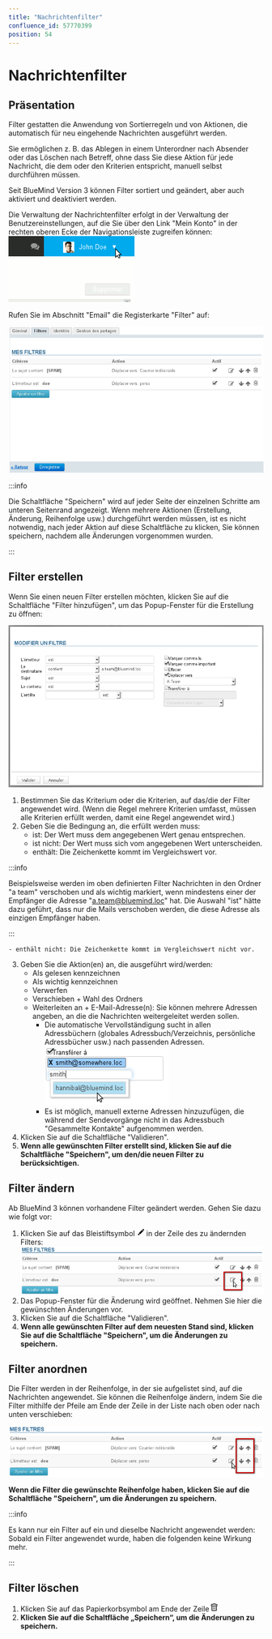 ```yaml
---
title: "Nachrichtenfilter"
confluence_id: 57770399
position: 54
---
```

# Nachrichtenfilter


## Präsentation

Filter gestatten die Anwendung von Sortierregeln und von Aktionen, die automatisch für neu eingehende Nachrichten ausgeführt werden.

Sie ermöglichen z. B. das Ablegen in einem Unterordner nach Absender oder das Löschen nach Betreff, ohne dass Sie diese Aktion für jede Nachricht, die dem oder den Kriterien entspricht, manuell selbst durchführen müssen.

Seit BlueMind Version 3 können Filter sortiert und geändert, aber auch aktiviert und deaktiviert werden.


Die Verwaltung der Nachrichtenfilter erfolgt in der Verwaltung der Benutzereinstellungen, auf die Sie über den Link "Mein Konto" in der rechten oberen Ecke der Navigationsleiste zugreifen können: ![](../../../attachments/57770060/57770071.png)

Rufen Sie im Abschnitt "Email" die Registerkarte "Filter" auf:

![](../../../attachments/57770399/57770409.png)


:::info

Die Schaltfläche "Speichern" wird auf jeder Seite der einzelnen Schritte am unteren Seitenrand angezeigt. Wenn mehrere Aktionen (Erstellung, Änderung, Reihenfolge usw.) durchgeführt werden müssen, ist es nicht notwendig, nach jeder Aktion auf diese Schaltfläche zu klicken, Sie können speichern, nachdem alle Änderungen vorgenommen wurden.

:::

## Filter erstellen

Wenn Sie einen neuen Filter erstellen möchten, klicken Sie auf die Schaltfläche "Filter hinzufügen", um das Popup-Fenster für die Erstellung zu öffnen:

![](../../../attachments/57770399/57770407.png)

1. Bestimmen Sie das Kriterium oder die Kriterien, auf das/die der Filter angewendet wird. (Wenn die Regel mehrere Kriterien umfasst, müssen alle Kriterien erfüllt werden, damit eine Regel angewendet wird.)
2. Geben Sie die Bedingung an, die erfüllt werden muss:
    - ist: Der Wert muss dem angegebenen Wert genau entsprechen.
    - ist nicht: Der Wert muss sich vom angegebenen Wert unterscheiden.
    - enthält: Die Zeichenkette kommt im Vergleichswert vor.


:::info

Beispielsweise werden im oben definierten Filter Nachrichten in den Ordner "a team" verschoben und als wichtig markiert, wenn mindestens einer der Empfänger die Adresse "a.team@bluemind.loc" hat. Die Auswahl "ist" hätte dazu geführt, dass nur die Mails verschoben werden, die diese Adresse als einzigen Empfänger haben.

:::

    - enthält nicht: Die Zeichenkette kommt im Vergleichswert nicht vor.

3. Geben Sie die Aktion(en) an, die ausgeführt wird/werden:
    - Als gelesen kennzeichnen
    - Als wichtig kennzeichnen
    - Verwerfen
    - Verschieben + Wahl des Ordners
    - Weiterleiten an + E-Mail-Adresse(n): Sie können mehrere Adressen angeben, an die die Nachrichten weitergeleitet werden sollen.
        - Die automatische Vervollständigung sucht in allen Adressbüchern (globales Adressbuch/Verzeichnis, persönliche Adressbücher usw.) nach passenden Adressen.![](../../../attachments/57770399/57770401.png)
        - Es ist möglich, manuell externe Adressen hinzuzufügen, die während der Sendevorgänge nicht in das Adressbuch "Gesammelte Kontakte" aufgenommen werden.
4. Klicken Sie auf die Schaltfläche "Validieren".
5. **Wenn alle gewünschten Filter erstellt sind, klicken Sie auf die Schaltfläche "Speichern", um den/die neuen Filter zu berücksichtigen.**


## Filter ändern

Ab BlueMind 3 können vorhandene Filter geändert werden. Gehen Sie dazu wie folgt vor:

1. Klicken Sie auf das Bleistiftsymbol ![](../../../attachments/57770399/57770400.png) in der Zeile des zu ändernden Filters:![](../../../attachments/57770399/57770405.png)
2. Das Popup-Fenster für die Änderung wird geöffnet. Nehmen Sie hier die gewünschten Änderungen vor.
3. Klicken Sie auf die Schaltfläche "Validieren".
4. **Wenn alle gewünschten Filter auf dem neuesten Stand sind, klicken Sie auf die Schaltfläche "Speichern", um die Änderungen zu speichern.**


## Filter anordnen

Die Filter werden in der Reihenfolge, in der sie aufgelistet sind, auf die Nachrichten angewendet. Sie können die Reihenfolge ändern, indem Sie die Filter mithilfe der Pfeile am Ende der Zeile in der Liste nach oben oder nach unten verschieben:

![](../../../attachments/57770399/57770403.png)

**Wenn die Filter die gewünschte Reihenfolge haben, klicken Sie auf die Schaltfläche "Speichern", um die Änderungen zu speichern.**


:::info

Es kann nur ein Filter auf ein und dieselbe Nachricht angewendet werden: Sobald ein Filter angewendet wurde, haben die folgenden keine Wirkung mehr.

:::

## Filter löschen

1. Klicken Sie auf das Papierkorbsymbol am Ende der Zeile ![](../../../attachments/17203265/17203279.png)
2. **Klicken Sie auf die Schaltfläche „Speichern“, um die Änderungen zu speichern.**


